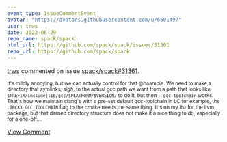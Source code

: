 ```yaml
---
event_type: IssueCommentEvent
avatar: "https://avatars.githubusercontent.com/u/660149?"
user: trws
date: 2022-06-29
repo_name: spack/spack
html_url: https://github.com/spack/spack/issues/31361
repo_url: https://github.com/spack/spack
---
```


<a href='https://github.com/trws' target='_blank'>trws</a> commented on issue <a href='https://github.com/spack/spack/issues/31361' target='_blank'>spack/spack#31361</a>.

<small>It's mildly annoying, but we can actually control for that @haampie. We need to make a directory that symlinks, *sigh*, to the actual gcc path we want from a path that looks like `$PREFIX/include|lib/gcc/$PLATFORM/$VERSION/` to do it, but then `--gcc-toolchain` works.  That's how we maintain clang's with a pre-set default gcc-toolchain in LC for example, the `LIBCXX_GCC_TOOLCHAIN` flag to the cmake needs the same thing.  It's on my list for the llvm package, but that darned directory structure does not make it a nice thing to do, especially for a one-off....</small>

<a href='https://github.com/spack/spack/issues/31361' target='_blank'>View Comment</a>